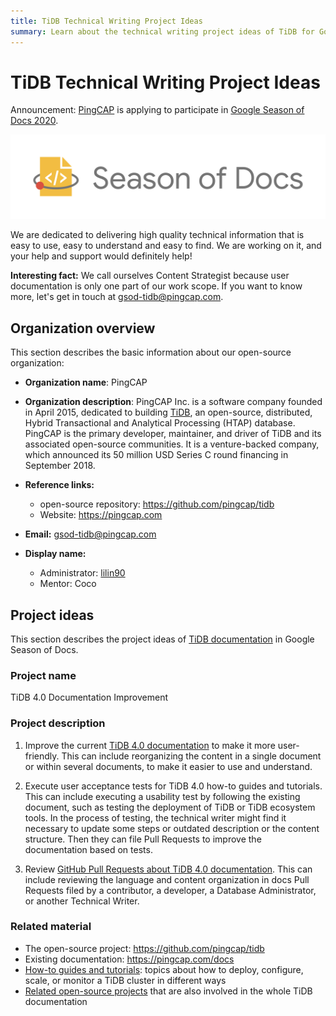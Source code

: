```yaml
---
title: TiDB Technical Writing Project Ideas
summary: Learn about the technical writing project ideas of TiDB for Google Season of Docs 2020.
---
```


# TiDB Technical Writing Project Ideas

Announcement: [PingCAP](https://pingcap.com) is applying to participate in [Google Season of Docs 2020](https://developers.google.com/season-of-docs).

![Google Season of Docs](/media/season-of-docs.png)

We are dedicated to delivering high quality technical information that is easy to use, easy to understand and easy to find. We are working on it, and your help and support would definitely help!

**Interesting fact:** We call ourselves Content Strategist because user documentation is only one part of our work scope. If you want to know more, let's get in touch at [gsod-tidb@pingcap.com](mailto:gsod-tidb@pingcap.com).

## Organization overview

This section describes the basic information about our open-source organization:

- **Organization name**: PingCAP

- **Organization description**: PingCAP Inc. is a software company founded in April 2015, dedicated to building [TiDB](https://github.com/pingcap/tidb), an open-source, distributed, Hybrid Transactional and Analytical Processing (HTAP) database. PingCAP is the primary developer, maintainer, and driver of TiDB and its associated open-source communities. It is a venture-backed company, which announced its 50 million USD Series C round financing in September 2018.

- **Reference links:**

    - open-source repository: <https://github.com/pingcap/tidb>
    - Website: <https://pingcap.com>

- **Email:** [gsod-tidb@pingcap.com](mailto:gsod-tidb@pingcap.com)

- **Display name:**

    - Administrator: [lilin90](https://github.com/lilin90)
    - Mentor: Coco

## Project ideas

This section describes the project ideas of [TiDB documentation](https://pingcap.com/docs) in Google Season of Docs.

### Project name

TiDB 4.0 Documentation Improvement

### Project description

1. Improve the current [TiDB 4.0 documentation](https://pingcap.com/docs) to make it more user-friendly. This can include reorganizing the content in a single document or within several documents, to make it easier to use and understand.

2. Execute user acceptance tests for TiDB 4.0 how-to guides and tutorials. This can include executing a usability test by following the existing document, such as testing the deployment of TiDB or TiDB ecosystem tools. In the process of testing, the technical writer might find it necessary to update some steps or outdated description or the content structure. Then they can file Pull Requests to improve the documentation based on tests.

3. Review [GitHub Pull Requests about TiDB 4.0 documentation](https://github.com/pingcap/docs/pulls). This can include reviewing the language and content organization in docs Pull Requests filed by a contributor, a developer, a Database Administrator, or another Technical Writer.

### Related material

- The open-source project: <https://github.com/pingcap/tidb>
- Existing documentation: <https://pingcap.com/docs>
- [How-to guides and tutorials](https://pingcap.com/docs/stable/how-to/deploy/orchestrated/tiup/): topics about how to deploy, configure, scale, or monitor a TiDB cluster in different ways
- [Related open-source projects](https://github.com/pingcap/community/blob/master/special-interest-groups/sig-docs/README.md) that are also involved in the whole TiDB documentation
